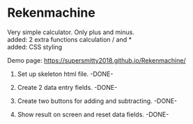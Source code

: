 # Rekenmachine
Very simple calculator. Only plus and minus.<br>
added: 2 extra functions calculation / and * <br>
added: CSS styling

Demo page: https://supersmitty2018.github.io/Rekenmachine/

1. Set up skeleton html file. -DONE-

2. Create 2 data entry fields. -DONE-

3. Create two buttons for adding and subtracting. -DONE-

4. Show result on screen and reset data fields. -DONE-
